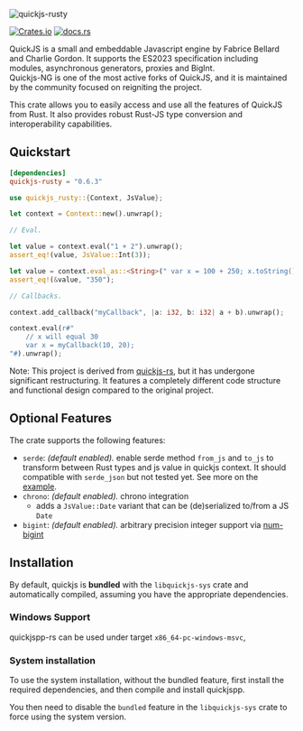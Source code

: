 ![quickjs-rusty](https://socialify.git.ci/Icemic/quickjs-rusty/image?description=1&language=1&name=1&owner=1&stargazers=1&theme=Light)

[![Crates.io](https://img.shields.io/crates/v/quickjs-rusty.svg?maxAge=3600)](https://crates.io/crates/quickjs-rusty)
[![docs.rs](https://docs.rs/quickjs-rusty/badge.svg)](https://docs.rs/quickjs-rusty)

QuickJS is a small and embeddable Javascript engine by Fabrice Bellard and Charlie Gordon. It supports the ES2023 specification including modules, asynchronous generators, proxies and BigInt.  
Quickjs-NG is one of the most active forks of QuickJS, and it is maintained by the community focused on reigniting the project.

This crate allows you to easily access and use all the features of QuickJS from Rust. It also provides robust Rust-JS type conversion and interoperability capabilities.

## Quickstart

```toml
[dependencies]
quickjs-rusty = "0.6.3"
```

```rust
use quickjs_rusty::{Context, JsValue};

let context = Context::new().unwrap();

// Eval.

let value = context.eval("1 + 2").unwrap();
assert_eq!(value, JsValue::Int(3));

let value = context.eval_as::<String>(" var x = 100 + 250; x.toString() ").unwrap();
assert_eq!(&value, "350");

// Callbacks.

context.add_callback("myCallback", |a: i32, b: i32| a + b).unwrap();

context.eval(r#"
    // x will equal 30
    var x = myCallback(10, 20);
"#).unwrap();
```

Note: This project is derived from [quickjs-rs](https://github.com/theduke/quickjs-rs), but it has undergone significant restructuring. It features a completely different code structure and functional design compared to the original project.

## Optional Features

The crate supports the following features:

- `serde`: _(default enabled)._ enable serde method `from_js` and `to_js` to transform between Rust types and js value in quickjs context. It should compatible with `serde_json` but not tested yet. See more on the [example](/examples/serde.rs).
- `chrono`: _(default enabled)._ chrono integration
  - adds a `JsValue::Date` variant that can be (de)serialized to/from a JS `Date`
- `bigint`: _(default enabled)._ arbitrary precision integer support via [num-bigint](https://github.com/rust-num/num-bigint)

## Installation

By default, quickjs is **bundled** with the `libquickjs-sys` crate and
automatically compiled, assuming you have the appropriate dependencies.

### Windows Support

quickjspp-rs can be used under target `x86_64-pc-windows-msvc`,

### System installation

To use the system installation, without the bundled feature, first install the required
dependencies, and then compile and install quickjspp.

You then need to disable the `bundled` feature in the `libquickjs-sys` crate to
force using the system version.
